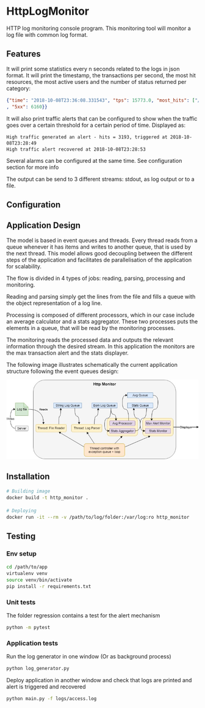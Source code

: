 # HttpLogMonitor
HTTP log monitoring console program. This monitoring tool will monitor a log file with common log format.
## Features
It will print some statistics every n seconds related to the logs in json format. It will print the timestamp, the transactions per second, the most hit resources, the most active users and the number of status returned per category:
```json
{"time": "2018-10-08T23:36:08.331543", "tps": 15773.0, "most_hits": ["/users", "/statistics", "/api"], "most_active_users": ["Alan", "Thom", "Clara"], "status_codes": {"2xx": 5599, "3xx": 4465, "4xx": 13668
, "5xx": 6160}}
```
It will also print traffic alerts that can be configured to show when the traffic goes over a certain threshold for a certain period of time. Displayed as:
```
High traffic generated an alert - hits = 3193, triggered at 2018-10-08T23:28:49
High traffic alert recovered at 2018-10-08T23:28:53
```
Several alarms can be configured at the same time. See configuration section for more info

The output can be send to 3 different streams: stdout, as log output or to a file.

## Configuration



## Application Design

The model is based in event queues and threads. Every thread reads from a queue whenever it has items and writes to another queue, that is used by the next thread.
This model allows good decoupling between the different steps of the application and facilitates de parallelisation of the application for scalability.

The flow is divided in 4 types of jobs: reading, parsing, processing and monitoring. 

Reading and parsing simply get the lines from the file and fills a queue with the object representation of a log line.

Processing is composed of different processors, which in our case include an average calculator and a stats aggregator. These two processes puts the elements in a queue, that will be read by the monitoring processes.

The monitoring reads the processed data and outputs the relevant information through the desired stream. In this application the monitors are the max transaction alert and the stats displayer.

The following image illustrates schematically the current application structure following the event queues design:

![alt text](http_monitor_schema.jpg)

## Installation
```bash
# Building image
docker build -t http_monitor .

# Deploying 
docker run -it --rm -v /path/to/log/folder:/var/log:ro http_monitor
```


## Testing
### Env setup
```bash
cd /path/to/app
virtualenv venv
source venv/bin/activate
pip install -r requirements.txt
```
### Unit tests
The folder regression contains a test for the alert mechanism
```bash
python -m pytest
```
### Application tests
Run the log generator in one window (Or as background process)
```bash
python log_generator.py
```
Deploy application in another window and check that logs are printed and alert is triggered and recovered
```bash
python main.py -f logs/access.log
```

